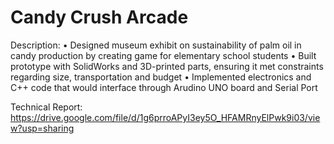 # Candy Crush Arcade

Description: 
• Designed museum exhibit on sustainability of palm oil in candy production by creating game for elementary school students
• Built prototype with SolidWorks and 3D-printed parts, ensuring it met constraints regarding size, transportation and budget
• Implemented electronics and C++ code that would interface through Arudino UNO board and Serial Port

Technical Report:
https://drive.google.com/file/d/1g6prroAPyI3ey5O_HFAMRnyElPwk9i03/view?usp=sharing
